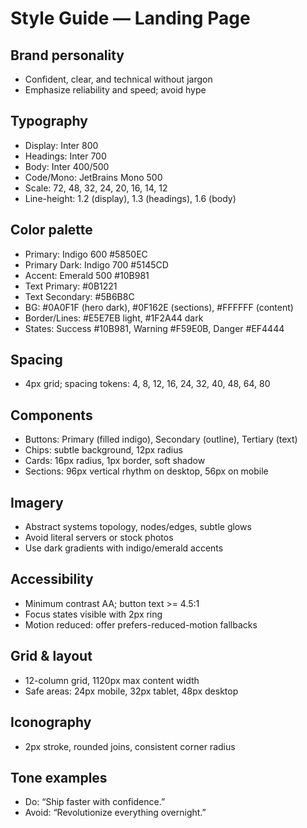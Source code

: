 # Style Guide — Landing Page

## Brand personality
- Confident, clear, and technical without jargon
- Emphasize reliability and speed; avoid hype

## Typography
- Display: Inter 800
- Headings: Inter 700
- Body: Inter 400/500
- Code/Mono: JetBrains Mono 500
- Scale: 72, 48, 32, 24, 20, 16, 14, 12
- Line-height: 1.2 (display), 1.3 (headings), 1.6 (body)

## Color palette
- Primary: Indigo 600 #5850EC
- Primary Dark: Indigo 700 #5145CD
- Accent: Emerald 500 #10B981
- Text Primary: #0B1221
- Text Secondary: #5B6B8C
- BG: #0A0F1F (hero dark), #0F162E (sections), #FFFFFF (content)
- Border/Lines: #E5E7EB light, #1F2A44 dark
- States: Success #10B981, Warning #F59E0B, Danger #EF4444

## Spacing
- 4px grid; spacing tokens: 4, 8, 12, 16, 24, 32, 40, 48, 64, 80

## Components
- Buttons: Primary (filled indigo), Secondary (outline), Tertiary (text)
- Chips: subtle background, 12px radius
- Cards: 16px radius, 1px border, soft shadow
- Sections: 96px vertical rhythm on desktop, 56px on mobile

## Imagery
- Abstract systems topology, nodes/edges, subtle glows
- Avoid literal servers or stock photos
- Use dark gradients with indigo/emerald accents

## Accessibility
- Minimum contrast AA; button text >= 4.5:1
- Focus states visible with 2px ring
- Motion reduced: offer prefers-reduced-motion fallbacks

## Grid & layout
- 12-column grid, 1120px max content width
- Safe areas: 24px mobile, 32px tablet, 48px desktop

## Iconography
- 2px stroke, rounded joins, consistent corner radius

## Tone examples
- Do: “Ship faster with confidence.”
- Avoid: “Revolutionize everything overnight.”
